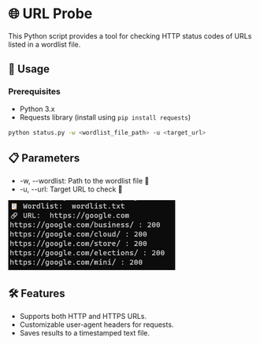 # 🌐 URL Probe 

This Python script provides a tool for checking HTTP status codes of URLs listed in a wordlist file.

## 🚀 Usage

### Prerequisites
- Python 3.x
- Requests library (install using `pip install requests`)

```bash
python status.py -w <wordlist_file_path> -u <target_url>
```

## 📋 Parameters
- -w, --wordlist: Path to the wordlist file 📄
- -u, --url: Target URL to check 🎯

<img src = "https://github.com/darwindeveloper901/url-probe/blob/main/assets/image.png">

## 🛠️ Features

- Supports both HTTP and HTTPS URLs.
- Customizable user-agent headers for requests.
- Saves results to a timestamped text file.
